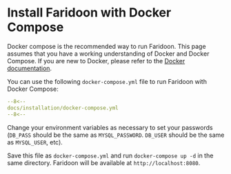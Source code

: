 # Install Faridoon with Docker Compose

Docker compose is the recommended way to run Faridoon. This page assumes that you have a working understanding of Docker and Docker Compose. If you are new to Docker, please refer to the [Docker documentation](https://docs.docker.com/get-started/).

You can use the following `docker-compose.yml` file to run Faridoon with Docker Compose:

```yaml title="docker-compose.yml"
--8<--
docs/installation/docker-compose.yml
--8<--
```

Change your environment variables as necessary to set your passwords (`DB_PASS` should be the same as `MYSQL_PASSWORD`. `DB_USER` should be the same as `MYSQL_USER`, etc).

Save this file as `docker-compose.yml` and run `docker-compose up -d` in the same directory. Faridoon will be available at `http://localhost:8080`.
